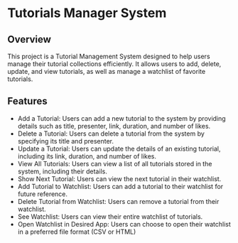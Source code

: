 
# Tutorials Manager System 

## Overview

This project is a Tutorial Management System designed to help users manage their tutorial collections efficiently. It allows users to add, delete, update, and view tutorials, as well as manage a watchlist of favorite tutorials.

## Features

- Add a Tutorial: Users can add a new tutorial to the system by providing details such as title, presenter, link, duration, and number of likes.
- Delete a Tutorial: Users can delete a tutorial from the system by specifying its title and presenter.
- Update a Tutorial: Users can update the details of an existing tutorial, including its link, duration, and number of likes.
- View All Tutorials: Users can view a list of all tutorials stored in the system, including their details.
- Show Next Tutorial: Users can view the next tutorial in their watchlist.
- Add Tutorial to Watchlist: Users can add a tutorial to their watchlist for future reference.
- Delete Tutorial from Watchlist: Users can remove a tutorial from their watchlist.
- See Watchlist: Users can view their entire watchlist of tutorials.
- Open Watchlist in Desired App: Users can choose to open their watchlist in a preferred file format (CSV or HTML)


